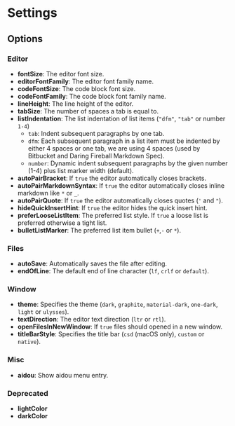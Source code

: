 # Settings

## Options

### Editor

- **fontSize**: The editor font size.
- **editorFontFamily**: The editor font family name.
- **codeFontSize**: The code block font size.
- **codeFontFamily**: The code block font family name.
- **lineHeight**: The line height of the editor.
- **tabSize**: The number of spaces a tab is equal to.
- **listIndentation**: The list indentation of list items (`"dfm"`, `"tab"` or number `1-4`)
  - `tab`: Indent subsequent paragraphs by one tab.
  - `dfm`: Each subsequent paragraph in a list item must be indented by either 4 spaces or one tab, we are using 4 spaces (used by Bitbucket and Daring Fireball Markdown Spec).
  - `number`: Dynamic indent subsequent paragraphs by the given number (1-4) plus list marker width (default).
- **autoPairBracket**: If `true` the editor automatically closes brackets.
- **autoPairMarkdownSyntax**: If `true` the editor automatically closes inline markdown like `*` or `_`.
- **autoPairQuote**:  If `true` the editor automatically closes quotes (`'` and `"`).
- **hideQuickInsertHint**: If `true` the editor hides the quick insert hint.
- **preferLooseListItem**: The preferred list style. If `true` a loose list is preferred otherwise a tight list.
- **bulletListMarker**: The preferred list item bullet (`+`,`-` or `*`).

### Files

- **autoSave**: Automatically saves the file after editing.
- **endOfLine**: The default end of line character (`lf`, `crlf` or `default`).

### Window

- **theme**: Specifies the theme (`dark`, `graphite`, `material-dark`, `one-dark`, `light` or `ulysses`).
- **textDirection**: The editor text direction (`ltr` or `rtl`).
- **openFilesInNewWindow**: If `true` files should opened in a new window.
- **titleBarStyle**: Specifies the title bar (`csd` (macOS only), `custom` or `native`).

### Misc

- **aidou**: Show aidou menu entry.

### Deprecated

- **lightColor**
- **darkColor**
